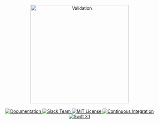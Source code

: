 <p align="center">
    <img src="https://cloud.githubusercontent.com/assets/1977704/25427066/9f87e6a4-2a71-11e7-8f51-30bb76181abc.png" width="320" alt="Validation">
    <br>
    <br>
    <a href="https://docs.vapor.codes/2.0/validation/overview/">
        <img src="http://img.shields.io/badge/read_the-docs-92A8D1.svg" alt="Documentation">
    </a>
    <a href="http://vapor.team">
        <img src="http://vapor.team/badge.svg" alt="Slack Team">
    </a>
    <a href="LICENSE">
        <img src="http://img.shields.io/badge/license-MIT-brightgreen.svg" alt="MIT License">
    </a>
    <a href="https://circleci.com/gh/vapor/validation">
        <img src="https://circleci.com/gh/vapor/validation.svg?style=shield" alt="Continuous Integration">
    </a>
    <a href="https://swift.org">
        <img src="http://img.shields.io/badge/swift-3.1-brightgreen.svg" alt="Swift 3.1">
    </a>
</p>
